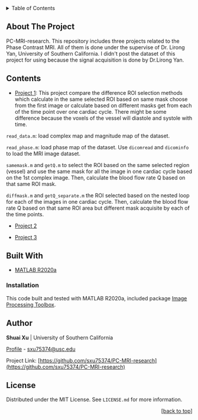 <div id="top"></div>

<!-- TABLE OF CONTENTS -->
<details>
  <summary>Table of Contents</summary>
  <ol>
    <li>
      <a href="#about-the-project">About The Project</a>
    </li>
    <li><a href="#contents">Contents</a></li>
    <li><a href="#built-with">Built With</a></li>
    <li><a href="#author">Author</a></li>
    <li><a href="#license">License</a></li>
  </ol>
</details>

## About The Project
PC-MRI-research. This repository includes three projects related to the Phase Contrast MRI. All of them is done under the supervise of Dr. Lirong Yan, University of Southern California. I didn't post the dataset of this project for using because the signal acquisition is done by Dr.Lirong Yan.

## Contents
- [Project 1](https://github.com/sxu75374/PC-MRI-research/tree/main/proj1): 
This project compare the difference ROI selection methods which calculate in the same selected ROI based on same mask choose from the first image or calculate based on different masks get from each of the time point over one cardiac cycle. There might be some difference because the voxels of the vessel will diastole and systole with time.

`read_data.m`: load complex map and magnitude map of the dataset. 

`read_phase.m`: load phase map of the dataset. Use `dicomread` and `dicominfo` to load the MRI image dataset.

`samemask.m` and `getQ.m` to select the ROI based on the same selected region (vessel) and use the same mask for all the image in one cardiac cycle based on the 1st complex image. Then, calculate the blood flow rate Q based on that same ROI mask. 

`diffmask.m` and `getQ_separate.m` the ROI selected based on the nested loop for each of the images in one cardiac cycle. Then, calculate the blood flow rate Q based on that same ROI area but different mask acquisite by each of the time points. 

- [Project 2](https://github.com/sxu75374/PC-MRI-research/tree/main/proj2)



- [Project 3](https://github.com/sxu75374/PC-MRI-research/tree/main/proj3)

## Built With
- [MATLAB R2020a](https://www.mathworks.com/products/matlab.html)

### Installation
This code built and tested with MATLAB R2020a, included package [Image Processing Toolbox](https://www.mathworks.com/products/image.html).

## Author

**Shuai Xu** | University of Southern California

[Profile](https://github.com/sxu75374) - <a href="mailto:sxu75374@usc.edu?subject=Nice to meet you!&body=Hi Shuai!">sxu75374@usc.edu</a>

Project Link: [https://github.com/sxu75374/PC-MRI-research](https://github.com/sxu75374/PC-MRI-research)

<!-- LICENSE -->
## License

Distributed under the MIT License. See `LICENSE.md` for more information.

<p align="right">[<a href="#top">back to top</a>]</p>
